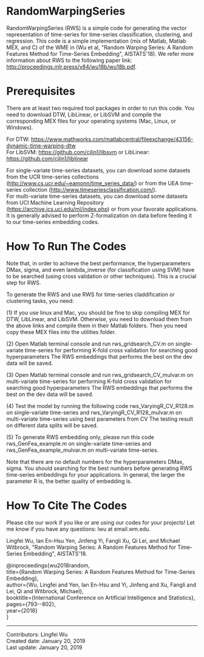 # RandomWarpingSeries
RandomWarpingSeries (RWS) is a simple code for generating the vector representation of time-series for time-series classification, clustering, and regression.
This code is a simple implementation (mix of Matlab, Matlab MEX, and C) of the WME in (Wu et al, "Random Warping Series: A Random Features Method for Time-Series Embedding", AISTATS'18). We refer more information about RWS to the following paper link: http://proceedings.mlr.press/v84/wu18b/wu18b.pdf.


# Prerequisites

There are at least two required tool packages in order to run this code. You need to download DTW, LibLinear, or LibSVM and compile the corresponding MEX files for your operating systems (Mac, Linux, or Windows).

For DTW: https://www.mathworks.com/matlabcentral/fileexchange/43156-dynamic-time-warping-dtw <br/>
For LibSVM: https://github.com/cjlin1/libsvm or LibLinear: https://github.com/cjlin1/liblinear <br/>


For single-variate time-series datasets, you can download some datasets from the UCR time-series collections (http://www.cs.ucr.edu/~eamonn/time_series_data/) or from the UEA time-series collection (http://www.timeseriesclassification.com/). <br/> 
For multi-variate time-series datasets, you can download some datasets from UCI Machine Learning Repository (https://archive.ics.uci.edu/ml/index.php) or from your favorate applications. <br/>
It is generally advised to perform Z-formalization on data before feeding it to our time-series embedding codes. 


# How To Run The Codes
Note that, in order to achieve the best performance, the hyperparameters DMax, sigma, and even lambda_inverse (for classification using SVM) have to be searched (using cross validation or other techniques). This is a crucial step for RWS.  

To generate the RWS and use RWS for time-series claddification or clustering tasks, you need:

(1) If you use linux and Mac, you should be fine to skip compiling MEX for DTW, LibLinear, and LibSVM. Otherwise, you need to download them from the above links and compile them in their Matlab folders. Then you need copy these MEX files into the utilities folder.

(2) Open Matlab terminal console and run rws_gridsearch_CV.m on single-variate time-series for performing K-fold cross validation for searching good hyperparameters 
    The RWS embeddings that performs the best on the dev data will be saved.

(3) Open Matlab terminal console and run rws_gridsearch_CV_mulvar.m on multi-variate time-series for performing K-fold cross validation for searching good hyperparameters 
    The RWS embeddings that performs the best on the dev data will be saved. 

(4) Test the model by running the following code rws_VaryingR_CV_R128.m on single-variate time-series and rws_VaryingR_CV_R128_mulvar.m on multi-variate time-series using best parameters from CV
    The testing result on different data splits will be saved. 

(5) To generate RWS embedding only, please run this code rws_GenFea_example.m on single-variate time-series and rws_GenFea_example_mulvar.m on multi-variate time-series. <br/> 

Note that there are no default numbers for the hyperparameters DMax, sigma. You should searching for the best numbers before generating RWS time-series embeddings for your applications. In general, the larger the parameter R is, the better quality of embedding is. 


# How To Cite The Codes
Please cite our work if you like or are using our codes for your projects! Let me know if you have any questions: lwu at email.wm.edu.

Lingfei Wu, Ian En-Hsu Yen, Jinfeng Yi, Fangli Xu, Qi Lei, and Michael Witbrock, "Random Warping Series: A Random Features Method for Time-Series Embedding", AISTATS'18.

@inproceedings{wu2018random,  <br/>
  title={Random Warping Series: A Random Features Method for Time-Series Embedding},  <br/>
  author={Wu, Lingfei and Yen, Ian En-Hsu and Yi, Jinfeng and Xu, Fangli and Lei, Qi and Witbrock, Michael},  <br/>
  booktitle={International Conference on Artificial Intelligence and Statistics},  <br/>
  pages={793--802},  <br/>
  year={2018}  <br/>
}

------------------------------------------------------
Contributors: Lingfei Wu <br/>
Created date: January 20, 2019 <br/>
Last update: January 20, 2019 <br/>
